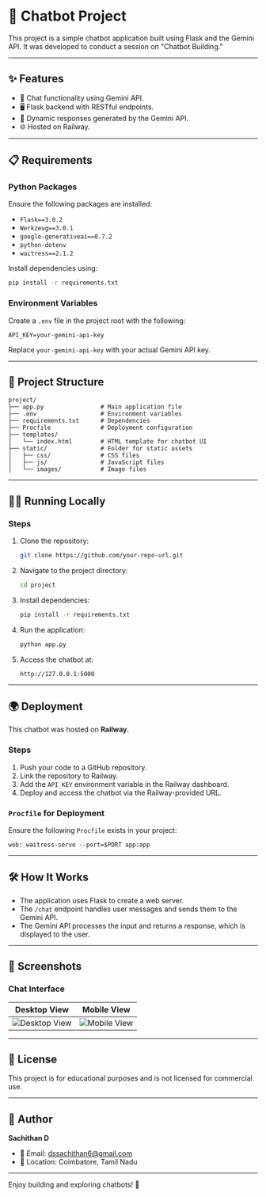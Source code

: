 # 🚀 Chatbot Project

This project is a simple chatbot application built using Flask and the Gemini API. It was developed to conduct a session on "Chatbot Building."

---

## ✨ Features
- 🤖 Chat functionality using Gemini API.
- 🖥️ Flask backend with RESTful endpoints.
- 🔄 Dynamic responses generated by the Gemini API.
- 🌐 Hosted on Railway.

---

## 📋 Requirements

### Python Packages
Ensure the following packages are installed:
- `Flask==3.0.2`
- `Werkzeug==3.0.1`
- `google-generativeai==0.7.2`
- `python-dotenv`
- `waitress==2.1.2`

Install dependencies using:
```bash
pip install -r requirements.txt
```

### Environment Variables
Create a `.env` file in the project root with the following:
```
API_KEY=your-gemini-api-key
```
Replace `your-gemini-api-key` with your actual Gemini API key.

---

## 📂 Project Structure
```
project/
├── app.py                # Main application file
├── .env                  # Environment variables
├── requirements.txt      # Dependencies
├── Procfile              # Deployment configuration
├── templates/
│   └── index.html        # HTML template for chatbot UI
├── static/               # Folder for static assets
│   ├── css/              # CSS files
│   ├── js/               # JavaScript files
│   └── images/           # Image files
```

---

## 🏃‍♂️ Running Locally

### Steps
1. Clone the repository:
   ```bash
   git clone https://github.com/your-repo-url.git
   ```

2. Navigate to the project directory:
   ```bash
   cd project
   ```

3. Install dependencies:
   ```bash
   pip install -r requirements.txt
   ```

4. Run the application:
   ```bash
   python app.py
   ```

5. Access the chatbot at:
   ```
   http://127.0.0.1:5000
   ```

---

## 🌍 Deployment

This chatbot was hosted on **Railway**.

### Steps
1. Push your code to a GitHub repository.
2. Link the repository to Railway.
3. Add the `API_KEY` environment variable in the Railway dashboard.
4. Deploy and access the chatbot via the Railway-provided URL.

### `Procfile` for Deployment
Ensure the following `Procfile` exists in your project:
```
web: waitress-serve --port=$PORT app:app
```

---

## 🛠️ How It Works
- The application uses Flask to create a web server.
- The `/chat` endpoint handles user messages and sends them to the Gemini API.
- The Gemini API processes the input and returns a response, which is displayed to the user.

---

## 🎨 Screenshots
### Chat Interface
| Desktop View                              | Mobile View                              |
|------------------------------------------|------------------------------------------|
| ![Desktop View](./readme-images/desktopVersion.png) | ![Mobile View](./readme-images//mobileVersion.jpg) |

---

## 📜 License
This project is for educational purposes and is not licensed for commercial use.

---

## 👤 Author
**Sachithan D**

- 📧 Email: [dssachithan6@gmail.com](mailto:dssachithan6@gmail.com) 
- 📍 Location: Coimbatore, Tamil Nadu

---

Enjoy building and exploring chatbots! 🚀
